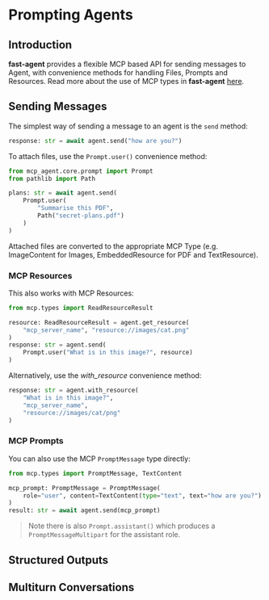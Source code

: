 # Prompting Agents

## Introduction

**fast-agent** provides a flexible MCP based API for sending messages to Agent, with convenience methods for handling Files, Prompts and Resources. Read more about the use of MCP types in **fast-agent** [here](/mcp/types/).

## Sending Messages

The simplest way of sending a message to an agent is the `send` method:

```python
response: str = await agent.send("how are you?")
```

To attach files, use the `Prompt.user()` convenience method:

```python
from mcp_agent.core.prompt import Prompt
from pathlib import Path

plans: str = await agent.send(
    Prompt.user(
        "Summarise this PDF",
        Path("secret-plans.pdf")
    )
)
```

Attached files are converted to the appropriate MCP Type (e.g. ImageContent for Images, EmbeddedResource for PDF and TextResource).

### MCP Resources

This also works with MCP Resources:

```python
from mcp.types import ReadResourceResult

resource: ReadResourceResult = agent.get_resource(
    "mcp_server_name", "resource://images/cat.png"
)
response: str = agent.send(
    Prompt.user("What is in this image?", resource)
)
```

Alternatively, use the _with_resource_ convenience method:

```python
response: str = agent.with_resource(
    "What is in this image?",
    "mcp_server_name",
    "resource://images/cat/png"
)

```

### MCP Prompts

You can also use the MCP `PromptMessage` type directly:

```python
from mcp.types import PromptMessage, TextContent

mcp_prompt: PromptMessage = PromptMessage(
    role="user", content=TextContent(type="text", text="how are you?")
)
result: str = await agent.send(mcp_prompt)
```

> Note there is also `Prompt.assistant()` which produces a `PromptMessageMultipart` for the assistant role.

## Structured Outputs

## Multiturn Conversations

<!-- make this a table generated from the mime type logic? -->

<!--

from mcp_agent.mcp.prompt_message_multipart import PromptMessageMultipart

# Create conversation history

messages = [
Prompt.user("What is the capital of France?"),
Prompt.assistant("The capital of France is Paris."),
Prompt.user("And what is its population?")
]

# Send all messages at once

response = await agent.generate(messages, None)
print(response.first_text())

The generate() method provides more control over the conversation flow and returns a PromptMessageMultipart object with the full model
response.

```

```

-->
